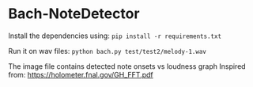 # Bach-NoteDetector
Install the dependencies using:
`pip install -r requirements.txt`

Run it on wav files:
`python bach.py test/test2/melody-1.wav`

The image file contains detected note onsets vs loudness graph
Inspired from: https://holometer.fnal.gov/GH_FFT.pdf
